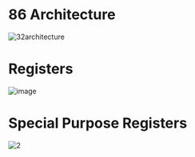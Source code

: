 # 86 Architecture
![32architecture](https://github.com/user-attachments/assets/a6da0e28-ee22-4ddf-9c94-540c463a7580)
# Registers
![image](https://github.com/user-attachments/assets/8066da44-ef01-4a39-9a0c-19a2f9271db3)
# Special Purpose Registers
![2](https://github.com/user-attachments/assets/c5ea8319-c35d-477b-a23a-527d989f0db6)


